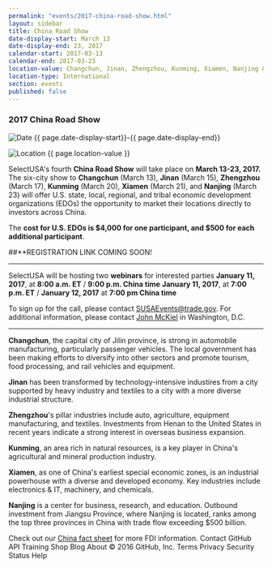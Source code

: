 ```yaml
---
permalink: "events/2017-china-road-show.html"
layout: sidebar
title: China Road Show
date-display-start: March 13
date-display-end: 23, 2017
calendar-start: 2017-03-13
calendar-end: 2017-03-23
location-value: Changchun, Jinan, Zhengzhou, Kunming, Xiamen, Nanjing China
location-type: International
section: events
published: false
---
```


### 2017 China Road Show

![Date](https://google.github.io/material-design-icons/action/svg/design/ic_event_24px.svg "Date") {{ page.date-display-start}}-{{ page.date-display-end}}

![Location](http://google.github.io/material-design-icons/social/svg/design/ic_location_city_24px.svg "Location") {{ page.location-value }}

SelectUSA's fourth **China Road Show** will take place on **March 13-23, 2017.** The six-city show to **Changchun** (March 13), **Jinan** (March 15), **Zhengzhou** (March 17), **Kunming** (March 20), **Xiamen** (March 21), and **Nanjing** (March 23) will offer U.S. state, local, regional, and tribal economic development organizations (EDOs) the opportunity to market their locations directly to investors across China.

The **cost for U.S. EDOs is $4,000 for one participant, and $500 for each additional participant**.

##**REGISTRATION LINK COMING SOON!

---

SelectUSA will be hosting two **webinars** for interested parties
**January 11, 2017**, at **8:00 a.m. ET** / **9:00 p.m. China time**
**January 11, 2017**, at **7:00 p.m. ET** / **January 12, 2017** at **7:00 pm China time**

To sign up for the call, please contact [SUSAEvents@trade.gov](mailto:susaevents@trade.gov). For additional information, please contact [John McKiel](mailto:john.mckiel@trade.gov) in Washington, D.C.

---
**Changchun**, the capital city of Jilin province, is strong in automobile manufacturing,  particularly  passenger  vehicles.  The  local  government has been making efforts to diversify into other sectors and promote tourism, food processing, and rail vehicles and equipment.

**Jinan** has been transformed by technology-intensive industires from a city supported by heavy industry and textiles to a city with a more diverse industrial structure.

**Zhengzhou**'s pillar industries include auto, agriculture, equipment manufacturing, and textiles.  Investments from Henan to the United States in recent years indicate a strong interest in overseas business expansion.  

**Kunming**, an area rich in natural resources, is a key player in China's agricultural and mineral production industry.

**Xiamen**, as one of China's earliest special economic zones, is an industrial powerhouse with a diverse and developed economy.  Key industries include electronics & IT, machinery, and chemicals.

**Nanjing** is a center for business, research, and education.  Outbound investment from Jiangsu Province, where Nanjing is located, ranks among the top three provinces in China with trade flow exceeding $500 billion.  



Check out our [China fact sheet](https://www.selectusa.gov/country-fact-sheet/China) for more FDI information. 
Contact GitHub API Training Shop Blog About
© 2016 GitHub, Inc. Terms Privacy Security Status Help
